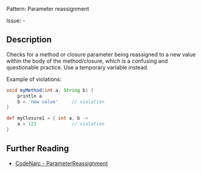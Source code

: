 Pattern: Parameter reassignment

Issue: -

## Description

Checks for a method or closure parameter being reassigned to a new value within the body of the method/closure, which is a confusing and questionable practice. Use a temporary variable instead.

Example of violations:

``` groovy
void myMethod(int a, String b) {
    println a
    b = 'new value'     // violation
}

def myClosure1 = { int a, b ->
    a = 123             // violation
}
```

## Further Reading

* [CodeNarc - ParameterReassignment](http://codenarc.sourceforge.net/codenarc-rules-convention.html#ParameterReassignment)